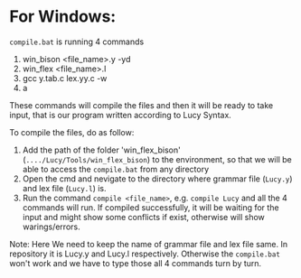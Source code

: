 # For Windows:

`compile.bat` is running 4 commands

1) win_bison <file_name>.y -yd
2) win_flex <file_name>.l
3) gcc y.tab.c lex.yy.c -w
4) a

These commands will compile the files and then it will be ready to take input, that is our program written according to Lucy Syntax.

To compile the files, do as follow:
1) Add the path of the folder 'win_flex_bison' (`..../Lucy/Tools/win_flex_bison`) to the environment, so that we will be able to access the `compile.bat` from any directory
2) Open the cmd and nevigate to the directory where grammar file (`Lucy.y`) and lex file (`Lucy.l`) is.
3) Run the command `compile <file_name>`, e.g. `compile Lucy` and all the 4 commands will run. If compiled successfully, it will be waiting for the input and might show some conflicts if exist, otherwise will show warings/errors.

Note: Here We need to keep the name of grammar file and lex file same. In repository it is Lucy.y and Lucy.l respectively. Otherwise the `compile.bat` won't work and we have to type those all 4 commands turn by turn.

